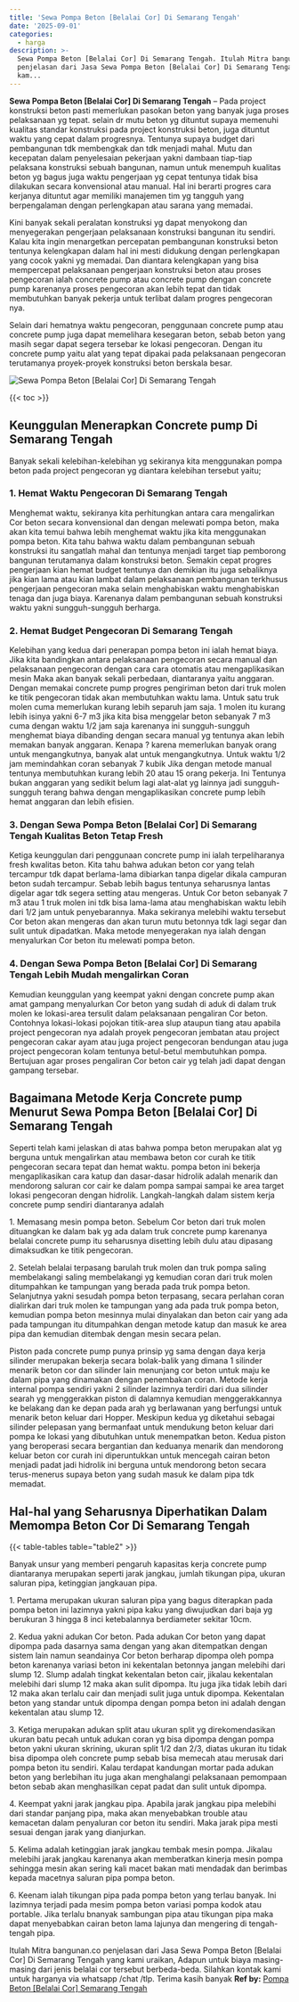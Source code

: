 ```yaml
---
title: 'Sewa Pompa Beton [Belalai Cor] Di Semarang Tengah'
date: '2025-09-01'
categories:
  - harga
description: >-
  Sewa Pompa Beton [Belalai Cor] Di Semarang Tengah. Itulah Mitra bangunan.co
  penjelasan dari Jasa Sewa Pompa Beton [Belalai Cor] Di Semarang Tengah yang
  kam...
---
```


**Sewa Pompa Beton \[Belalai Cor\] Di Semarang Tengah** – Pada project konstruksi beton pasti memerlukan pasokan beton yang banyak juga proses pelaksanaan yg tepat. selain dr mutu beton yg dituntut supaya memenuhi kualitas standar konstruksi pada project konstruksi beton, juga dituntut waktu yang cepat dalam progresnya. Tentunya supaya budget dari pembangunan tdk membengkak dan tdk menjadi mahal. Mutu dan kecepatan dalam penyelesaian pekerjaan yakni dambaan tiap-tiap pelaksana konstruksi sebuah bangunan, namun untuk menempuh kualitas beton yg bagus juga waktu pengerjaan yg cepat tentunya tidak bisa dilakukan secara konvensional atau manual. Hal ini berarti progres cara kerjanya dituntut agar memiliki manajemen tim yg tangguh yang berpengalaman dengan perlengkapan atau sarana yang memadai.

Kini banyak sekali peralatan konstruksi yg dapat menyokong dan menyegerakan pengerjaan pelaksanaan konstruksi bangunan itu sendiri. Kalau kita ingin menargetkan percepatan pembangunan konstruksi beton tentunya kelengkapan dalam hal ini mesti didukung dengan perlengkapan yang cocok yakni yg memadai. Dan diantara kelengkapan yang bisa mempercepat pelaksanaan pengerjaan konstruksi beton atau proses pengecoran ialah concrete pump atau concrete pump dengan concrete pump karenanya proses pengecoran akan lebih tepat dan tidak membutuhkan banyak pekerja untuk terlibat dalam progres pengecoran nya.

Selain dari hematnya waktu pengecoran, penggunaan concrete pump atau concrete pump juga dapat memelihara kesegaran beton, sebab beton yang masih segar dapat segera tersebar ke lokasi pengecoran. Dengan itu concrete pump yaitu alat yang tepat dipakai pada pelaksanaan pengecoran terutamanya proyek-proyek konstruksi beton berskala besar.

![Sewa Pompa Beton [Belalai Cor] Di Semarang Tengah](/images/sewa-concrete-pump-39.png)

{{< toc >}}

## Keunggulan Menerapkan Concrete pump Di Semarang Tengah

Banyak sekali kelebihan-kelebihan yg sekiranya kita menggunakan pompa beton pada project pengecoran yg diantara kelebihan tersebut yaitu;

### 1\. Hemat Waktu Pengecoran Di Semarang Tengah

Menghemat waktu, sekiranya kita perhitungkan antara cara mengalirkan Cor beton secara konvensional dan dengan melewati pompa beton, maka akan kita temui bahwa lebih menghemat waktu jika kita menggunakan pompa beton. Kita tahu bahwa waktu dalam pembangunan sebuah konstruksi itu sangatlah mahal dan tentunya menjadi target tiap pemborong bangunan terutamanya dalam konstruksi beton. Semakin cepat progres pengerjaan kian hemat budget tentunya dan demikian itu juga sebaliknya jika kian lama atau kian lambat dalam pelaksanaan pembangunan terkhusus pengerjaan pengecoran maka selain menghabiskan waktu menghabiskan tenaga dan juga biaya. Karenanya dalam pembangunan sebuah konstruksi waktu yakni sungguh-sungguh berharga.

### 2\. Hemat Budget Pengecoran Di Semarang Tengah

Kelebihan yang kedua dari penerapan pompa beton ini ialah hemat biaya. Jika kita bandingkan antara pelaksanaan pengecoran secara manual dan pelaksanaan pengecoran dengan cara cara otomatis atau mengaplikasikan mesin Maka akan banyak sekali perbedaan, diantaranya yaitu anggaran. Dengan memakai concrete pump progres pengiriman beton dari truk molen ke titik pengecoran tidak akan membutuhkan waktu lama. Untuk satu truk molen cuma memerlukan kurang lebih separuh jam saja. 1 molen itu kurang lebih isinya yakni 6-7 m3 jika kita bisa menggelar beton sebanyak 7 m3 cuma dengan waktu 1/2 jam saja karenanya ini sungguh-sungguh menghemat biaya dibanding dengan secara manual yg tentunya akan lebih memakan banyak anggaran. Kenapa ? karena memerlukan banyak orang untuk mengangkutnya, banyak alat untuk mengangkutnya. Untuk waktu 1/2 jam memindahkan coran sebanyak 7 kubik Jika dengan metode manual tentunya membutuhkan kurang lebih 20 atau 15 orang pekerja. Ini Tentunya bukan anggaran yang sedikit belum lagi alat-alat yg lainnya jadi sungguh-sungguh terang bahwa dengan mengaplikasikan concrete pump lebih hemat anggaran dan lebih efisien.

### 3\. Dengan Sewa Pompa Beton \[Belalai Cor\] Di Semarang Tengah Kualitas Beton Tetap Fresh

Ketiga keunggulan dari penggunaan concrete pump ini ialah terpeliharanya fresh kwalitas beton. Kita tahu bahwa adukan beton cor yang telah tercampur tdk dapat berlama-lama dibiarkan tanpa digelar dikala campuran beton sudah tercampur. Sebab lebih bagus tentunya seharusnya lantas digelar agar tdk segera setting atau mengeras. Untuk Cor beton sebanyak 7 m3 atau 1 truk molen ini tdk bisa lama-lama atau menghabiskan waktu lebih dari 1/2 jam untuk penyebarannya. Maka sekiranya melebihi waktu tersebut Cor beton akan mengeras dan akan turun mutu betonnya tdk lagi segar dan sulit untuk dipadatkan. Maka metode menyegerakan nya ialah dengan menyalurkan Cor beton itu melewati pompa beton.

### 4\. Dengan Sewa Pompa Beton \[Belalai Cor\] Di Semarang Tengah Lebih Mudah mengalirkan Coran

Kemudian keunggulan yang keempat yakni dengan concrete pump akan amat gampang menyalurkan Cor beton yang sudah di aduk di dalam truk molen ke lokasi-area tersulit dalam pelaksanaan pengaliran Cor beton. Contohnya lokasi-lokasi pojokan titik-area slup ataupun tiang atau apabila project pengecoran nya adalah proyek pengecoran jembatan atau project pengecoran cakar ayam atau juga project pengecoran bendungan atau juga project pengecoran kolam tentunya betul-betul membutuhkan pompa. Bertujuan agar proses pengaliran Cor beton cair yg telah jadi dapat dengan gampang tersebar.

## Bagaimana Metode Kerja Concrete pump Menurut Sewa Pompa Beton \[Belalai Cor\] Di Semarang Tengah

Seperti telah kami jelaskan di atas bahwa pompa beton merupakan alat yg berguna untuk mengalirkan atau membawa beton cor curah ke titik pengecoran secara tepat dan hemat waktu. pompa beton ini bekerja mengaplikasikan cara katup dan dasar-dasar hidrolik adalah menarik dan mendorong saluran cor cair ke dalam pompa sampai sampai ke area target lokasi pengecoran dengan hidrolik. Langkah-langkah dalam sistem kerja concrete pump sendiri diantaranya adalah

1\. Memasang mesin pompa beton. Sebelum Cor beton dari truk molen dituangkan ke dalam bak yg ada dalam truk concrete pump karenanya belalai concrete pump itu seharusnya disetting lebih dulu atau dipasang dimaksudkan ke titik pengecoran.

2\. Setelah belalai terpasang barulah truk molen dan truk pompa saling membelakangi saling membelakangi yg kemudian coran dari truk molen ditumpahkan ke tampungan yang berada pada truk pompa beton. Selanjutnya yakni sesudah pompa beton terpasang, secara perlahan coran dialirkan dari truk molen ke tampungan yang ada pada truk pompa beton, kemudian pompa beton mesinnya mulai dinyalakan dan beton cair yang ada pada tampungan itu ditumpahkan dengan metode katup dan masuk ke area pipa dan kemudian ditembak dengan mesin secara pelan.

Piston pada concrete pump punya prinsip yg sama dengan daya kerja silinder merupakan bekerja secara bolak-balik yang dimana 1 silinder menarik beton cor dan silinder lain menunjang cor beton untuk maju ke dalam pipa yang dinamakan dengan penembakan coran. Metode kerja internal pompa sendiri yakni 2 silinder lazimnya terdiri dari dua silinder searah yg menggerakkan piston di dalamnya kemudian menggerakkannya ke belakang dan ke depan pada arah yg berlawanan yang berfungsi untuk menarik beton keluar dari Hopper. Meskipun kedua yg diketahui sebagai silinder pelepasan yang bermanfaat untuk mendukung beton keluar dari pompa ke lokasi yang dibutuhkan untuk menempatkan beton. Kedua piston yang beroperasi secara bergantian dan keduanya menarik dan mendorong keluar beton cor curah ini diperuntukkan untuk mencegah cairan beton menjadi padat jadi hidrolik ini berguna untuk mendorong beton secara terus-menerus supaya beton yang sudah masuk ke dalam pipa tdk memadat.

## Hal-hal yang Seharusnya Diperhatikan Dalam Memompa Beton Cor Di Semarang Tengah

{{< table-tables table="table2" >}}

Banyak unsur yang memberi pengaruh kapasitas kerja concrete pump diantaranya merupakan seperti jarak jangkau, jumlah tikungan pipa, ukuran saluran pipa, ketinggian jangkauan pipa.

1\. Pertama merupakan ukuran saluran pipa yang bagus diterapkan pada pompa beton ini lazimnya yakni pipa kaku yang diwujudkan dari baja yg berukuran 3 hingga 8 inci ketebalannya berdiameter sekitar 10cm.

2\. Kedua yakni adukan Cor beton. Pada adukan Cor beton yang dapat dipompa pada dasarnya sama dengan yang akan ditempatkan dengan sistem lain namun seandainya Cor beton berharap dipompa oleh pompa beton karenanya variasi beton ini kekentalan betonnya jangan melebihi dari slump 12. Slump adalah tingkat kekentalan beton cair, jikalau kekentalan melebihi dari slump 12 maka akan sulit dipompa. Itu juga jika tidak lebih dari 12 maka akan terlalu cair dan menjadi sulit juga untuk dipompa. Kekentalan beton yang standar untuk dipompa dengan pompa beton ini adalah dengan kekentalan atau slump 12.

3\. Ketiga merupakan adukan split atau ukuran split yg direkomendasikan ukuran batu pecah untuk adukan coran yg bisa dipompa dengan pompa beton yakni ukuran skrining, ukuran split 1/2 dan 2/3, diatas ukuran itu tidak bisa dipompa oleh concrete pump sebab bisa memecah atau merusak dari pompa beton itu sendiri. Kalau terdapat kandungan mortar pada adukan beton yang berlebihan itu juga akan menghalangi pelaksanaan pemompaan beton sebab akan menghasilkan cepat padat dan sulit untuk dipompa.

4\. Keempat yakni jarak jangkau pipa. Apabila jarak jangkau pipa melebihi dari standar panjang pipa, maka akan menyebabkan trouble atau kemacetan dalam penyaluran cor beton itu sendiri. Maka jarak pipa mesti sesuai dengan jarak yang dianjurkan.

5\. Kelima adalah ketinggian jarak jangkau tembak mesin pompa. Jikalau melebihi jarak jangkau karenanya akan memberatkan kinerja mesin pompa sehingga mesin akan sering kali macet bakan mati mendadak dan berimbas kepada macetnya saluran pipa pompa beton.

6\. Keenam ialah tikungan pipa pada pompa beton yang terlau banyak. Ini lazimnya terjadi pada mesim pompa beton variasi pompa kodok atau portable. Jika terlalu bnanyak sambungan pipa atau tikungan pipa maka dapat menyebabkan cairan beton lama lajunya dan mengering di tengah-tengah pipa.

Itulah Mitra bangunan.co penjelasan dari Jasa Sewa Pompa Beton \[Belalai Cor\] Di Semarang Tengah yang kami uraikan, Adapun untuk biaya masing-masing dari jenis belalai cor tersebut berbeda-beda. Silahkan kontak kami untuk harganya via whatsapp /chat /tlp. Terima kasih banyak
**Ref by:** [Pompa Beton [Belalai Cor] Semarang Tengah](https://id.wikipedia.org/wiki/Pompa)
